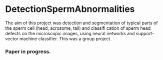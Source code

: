 # DetectionSpermAbnormalities
The aim of this project was detection and segmentation of typical parts of the sperm cell (head, acrosome, tail) and classifi cation of sperm head defects on the microscopic images, using neural networks and support- vector machine classifier. This was a group project.

### Paper in progress.
